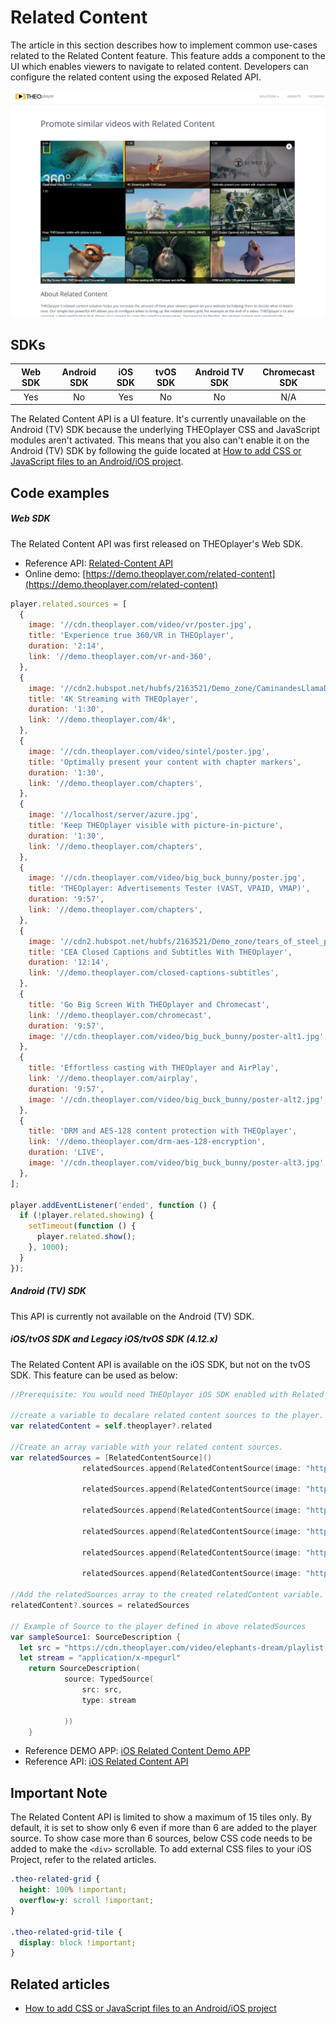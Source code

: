# Related Content

The article in this section describes how to implement common use-cases related to the Related Content feature. This feature adds a component to the UI which enables viewers to navigate to related content. Developers can configure the related content using the exposed Related API.

![Related Content](../../../../theoplayer/assets/img/related-content.png 'Related Content')

## SDKs

| Web SDK | Android SDK | iOS SDK | tvOS SDK | Android TV SDK | Chromecast SDK |
| :-----: | :---------: | :-----: | :------: | :------------: | :------------: |
|   Yes   |     No      |   Yes   |    No    |       No       |      N/A       |

The Related Content API is a UI feature. It's currently unavailable on the Android (TV) SDK because the underlying THEOplayer CSS and JavaScript modules aren't activated. This means that you also can't enable it on the Android (TV) SDK by following the guide located at [How to add CSS or JavaScript files to an Android/iOS project](../../../version-v4/faq/01-how-to-add-css-or-javascript-files-to-android-ios.md).

## Code examples

##### Web SDK

The Related Content API was first released on THEOplayer's Web SDK.

- Reference API: [Related-Content API](pathname:///theoplayer/v9/api-reference/web/interfaces/RelatedContent.html)
- Online demo: [https://demo.theoplayer.com/related-content](https://demo.theoplayer.com/related-content)

```js
player.related.sources = [
  {
    image: '//cdn.theoplayer.com/video/vr/poster.jpg',
    title: 'Experience true 360/VR in THEOplayer',
    duration: '2:14',
    link: '//demo.theoplayer.com/vr-and-360',
  },
  {
    image: '//cdn2.hubspot.net/hubfs/2163521/Demo_zone/CaminandesLlamaDramaPoster.jpg',
    title: '4K Streaming with THEOplayer',
    duration: '1:30',
    link: '//demo.theoplayer.com/4k',
  },
  {
    image: '//cdn.theoplayer.com/video/sintel/poster.jpg',
    title: 'Optimally present your content with chapter markers',
    duration: '1:30',
    link: '//demo.theoplayer.com/chapters',
  },
  {
    image: '//localhost/server/azure.jpg',
    title: 'Keep THEOplayer visible with picture-in-picture',
    duration: '1:30',
    link: '//demo.theoplayer.com/chapters',
  },
  {
    image: '//cdn.theoplayer.com/video/big_buck_bunny/poster.jpg',
    title: 'THEOplayer: Advertisements Tester (VAST, VPAID, VMAP)',
    duration: '9:57',
    link: '//demo.theoplayer.com/chapters',
  },
  {
    image: '//cdn2.hubspot.net/hubfs/2163521/Demo_zone/tears_of_steel_poster.jpg',
    title: 'CEA Closed Captions and Subtitles With THEOplayer',
    duration: '12:14',
    link: '//demo.theoplayer.com/closed-captions-subtitles',
  },
  {
    title: 'Go Big Screen With THEOplayer and Chromecast',
    link: '//demo.theoplayer.com/chromecast',
    duration: '9:57',
    image: '//cdn.theoplayer.com/video/big_buck_bunny/poster-alt1.jpg',
  },
  {
    title: 'Effortless casting with THEOplayer and AirPlay',
    link: '//demo.theoplayer.com/airplay',
    duration: '9:57',
    image: '//cdn.theoplayer.com/video/big_buck_bunny/poster-alt2.jpg',
  },
  {
    title: 'DRM and AES-128 content protection with THEOplayer',
    link: '//demo.theoplayer.com/drm-aes-128-encryption',
    duration: 'LIVE',
    image: '//cdn.theoplayer.com/video/big_buck_bunny/poster-alt3.jpg',
  },
];

player.addEventListener('ended', function () {
  if (!player.related.showing) {
    setTimeout(function () {
      player.related.show();
    }, 1000);
  }
});
```

##### Android (TV) SDK

This API is currently not available on the Android (TV) SDK.

##### iOS/tvOS SDK and Legacy iOS/tvOS SDK (4.12.x)

The Related Content API is available on the iOS SDK, but not on the tvOS SDK. This feature can be used as below:

```swift
//Prerequisite: You would need THEOplayer iOS SDK enabled with Related Content feature.

//create a variable to decalare related content sources to the player.
var relatedContent = self.theoplayer?.related

//Create an array variable with your related content sources.
var relatedSources = [RelatedContentSource]()
                relatedSources.append(RelatedContentSource(image: "https://cdn.theoplayer.com/video/vr/poster.jpg", source: sampleSource1, title: "xxx"))

                relatedSources.append(RelatedContentSource(image: "https://cdn.theoplayer.com/video/sintel/poster.jpg", source: sampleSource2, title: "xxx"))

                relatedSources.append(RelatedContentSource(image: "https://cdn.theoplayer.com/video/big_buck_bunny/poster.jpg", source: sampleSource3, title: "xxx"))

                relatedSources.append(RelatedContentSource(image: "https://cdn2.hubspot.net/hubfs/2163521/Demo_zone/tears_of_steel_poster.jpg", source: sampleSource4, title: "xxx"))

                relatedSources.append(RelatedContentSource(image: "https://cdn.theoplayer.com/video/vr/poster.jpg", source: sampleSource5, title: "xxx"))

                relatedSources.append(RelatedContentSource(image: "https://cdn.theoplayer.com/video/vr/poster.jpg", source: sampleSource6, title: "xxx"))

//Add the relatedSources array to the created relatedContent variable.
relatedContent?.sources = relatedSources

// Example of Source to the player defined in above relatedSources
var sampleSource1: SourceDescription {
  let src = "https://cdn.theoplayer.com/video/elephants-dream/playlist.m3u8"
  let stream = "application/x-mpegurl"
    return SourceDescription(
            source: TypedSource(
                src: src,
                type: stream

            ))
    }
```

- Reference DEMO APP: [iOS Related Content Demo APP](https://github.com/THEOplayer/samples-ios-sdk/tree/master/Related-Content)
- Reference API: [iOS Related Content API](pathname:///theoplayer/v9/api-reference/ios/Protocols/RelatedContent.html)

## Important Note

The Related Content API is limited to show a maximum of 15 tiles only. By default, it is set to show only 6 even if more than 6 are added to the player source. To show case more than 6 sources, below CSS code needs to be added to make the `<div>` scrollable. To add external CSS files to your iOS Project, refer to the related articles.

```css
.theo-related-grid {
  height: 100% !important;
  overflow-y: scroll !important;
}

.theo-related-grid-tile {
  display: block !important;
}
```

## Related articles

- [How to add CSS or JavaScript files to an Android/iOS project](../../../version-v4/faq/01-how-to-add-css-or-javascript-files-to-android-ios.md)
